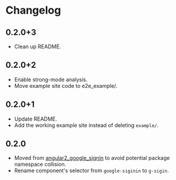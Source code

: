 # Changelog

## 0.2.0+3
- Clean up README.

## 0.2.0+2
- Enable strong-mode analysis.
- Move example site code to e2e_example/.

## 0.2.0+1
- Update README.
- Add the working example site instead of deleting `example/`.

## 0.2.0

- Moved from [angular2_google_signin](https://github.com/ntaoo/angular2_google_signin) to avoid potential package namespace collision.
- Rename component's selector from `google-siginin` to `g-sigin`.
